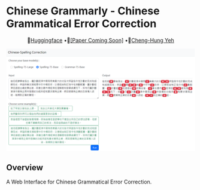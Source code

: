 # Chinese Grammarly - Chinese Grammatical Error Correction

<p align='center'>
🤗<a href='https://huggingface.co/CodeTed/CGEDit'>Huggingface</a> •📃<a href=''>[Paper Coming Soon]</a> •👨️<a href='https://github.com/TedYeh'>Cheng-Hung Yeh</a>
</p>

![](img/interface.png) 

## Overview
A Web Interface for Chinese Grammatical Error Correction.
